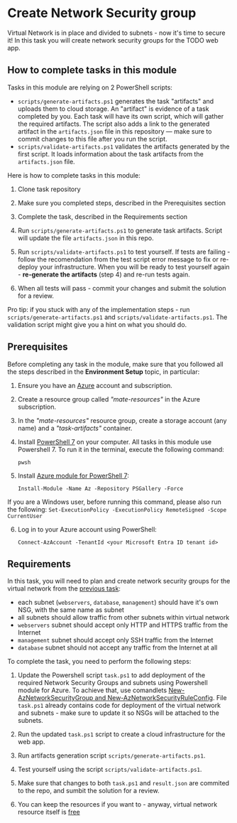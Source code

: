 # Create Network Security group

Virtual Network is in place and divided to subnets - now it's time to secure it! In this task you will create network security groups for the TODO web app. 

## How to complete tasks in this module 

Tasks in this module are relying on 2 PowerShell scripts: 

- `scripts/generate-artifacts.ps1` generates the task "artifacts" and uploads them to cloud storage. An "artifact" is evidence of a task completed by you. Each task will have its own script, which will gather the required artifacts. The script also adds a link to the generated artifact in the `artifacts.json` file in this repository — make sure to commit changes to this file after you run the script. 
- `scripts/validate-artifacts.ps1` validates the artifacts generated by the first script. It loads information about the task artifacts from the `artifacts.json` file.

Here is how to complete tasks in this module:

1. Clone task repository

2. Make sure you completed steps, described in the Prerequisites section

3. Complete the task, described in the Requirements section 

4. Run `scripts/generate-artifacts.ps1` to generate task artifacts. Script will update the file `artifacts.json` in this repo. 

5. Run `scripts/validate-artifacts.ps1` to test yourself. If tests are failing - follow the recomendation from the test script error message to fix or re-deploy your infrastructure. When you will be ready to test yourself again - **re-generate the artifacts** (step 4) and re-run tests again. 

6. When all tests will pass - commit your changes and submit the solution for a review. 

Pro tip: if you stuck with any of the implementation steps - run `scripts/generate-artifacts.ps1` and `scripts/validate-artifacts.ps1`. The validation script might give you a hint on what you should do.  

## Prerequisites

Before completing any task in the module, make sure that you followed all the steps described in the **Environment Setup** topic, in particular: 

1. Ensure you have an [Azure](https://azure.microsoft.com/en-us/free/) account and subscription.

2. Create a resource group called *"mate-resources"* in the Azure subscription.

3. In the *"mate-resources"* resource group, create a storage account (any name) and a *"task-artifacts"* container.

4. Install [PowerShell 7](https://learn.microsoft.com/en-us/powershell/scripting/install/installing-powershell?view=powershell-7.4) on your computer. All tasks in this module use Powershell 7. To run it in the terminal, execute the following command: 
    ```
    pwsh
    ```

5. Install [Azure module for PowerShell 7](https://learn.microsoft.com/en-us/powershell/azure/install-azure-powershell?view=azps-11.3.0): 
    ```
    Install-Module -Name Az -Repository PSGallery -Force
    ```
If you are a Windows user, before running this command, please also run the following: 
    ```
    Set-ExecutionPolicy -ExecutionPolicy RemoteSigned -Scope CurrentUser
    ```

6. Log in to your Azure account using PowerShell:
    ```
    Connect-AzAccount -TenantId <your Microsoft Entra ID tenant id>
    ```

## Requirements

In this task, you will need to plan and create network security groups for the virtual network from the [previous task](https://github.com/mate-academy/azure_task_15_create_virtual_network): 
- each subnet (`webservers`, `database`, `management`) should have it's own NSG, with the same name as subnet
- all subnets should allow traffic from other subnets within virtual network
- `webservers` subnet should accept only HTTP and HTTPS traffic from the Internet
- `management` subnet should accept only SSH traffic from the Internet 
- `database` subnet should not accept any traffic from the Internet at all 

To complete the task, you need to perform the following steps: 

1. Update the Powershell script `task.ps1` to add deployment of the required Network Security Groups and subnets using Powershell module for Azure. To achieve that, use comandlets [New-AzNetworkSecurityGroup and New-AzNetworkSecurityRuleConfig](https://learn.microsoft.com/en-us/powershell/module/az.network/new-aznetworksecuritygroup?view=azps-12.1.0#example-2-create-a-detailed-network-security-group). File `task.ps1` already contains code for deployment of the virtual network and subnets - make sure to update it so NSGs will be attached to the subnets.  

2. Run the updated `task.ps1` script to create a cloud infrastructure for the web app. 

3. Run artifacts generation script `scripts/generate-artifacts.ps1`.

4. Test yourself using the script `scripts/validate-artifacts.ps1`.

5. Make sure that changes to both `task.ps1` and `result.json` are commited to the repo, and sumbit the solution for a review. 

6. You can keep the resources if you want to - anyway, virtual network resource itself is [free](https://azure.microsoft.com/en-us/pricing/details/virtual-network/) 
